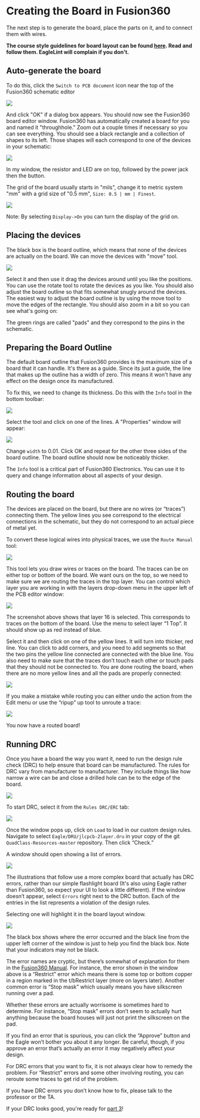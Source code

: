# Creating the Board in Fusion360

The next step is to generate the board, place the parts on it, and to connect them with wires.

**The course style guidelines for board layout can be found [here](https://github.com/NVSL/QuadClass-Resources/tree/master/labs/Laying-Out-The-Board/README.md#board-layout-style-guide). Read and follow them. EagleLint will complain if you don't.**

## Auto-generate the board

To do this, click the `Switch to PCB document` icon near the top of the Fusion360 schematic editor

![](images/board1_f360.png)

And click "OK" if a dialog box appears. You should now see the Fusion360 board editor window. Fusion360 has automatically created a board for you and named it "throughhole." Zoom out a couple times if necessary so you can see everything. You should see a black rectangle and a collection of shapes to its left. Those shapes will each correspond to one of the devices in your schematic:

![](images/board2_f360.png)

In my window, the resistor and LED are on top, followed by the power jack then the button.

The grid of the board usually starts in "mils", change it to metric system "mm" with a grid size of "0.5 mm", `Size: 0.5 | mm | Finest`.

![](images/board2.5_f360.png)

Note: By selecting `Display->On` you can turn the display of the grid on.

## Placing the devices

The black box is the board outline, which means that none of the devices are actually on the board. We can move the devices with "move" tool.

![](images/board3_f360.png)

Select it and then use it drag the devices around until you like the positions. You can use the rotate tool to rotate the devices as you like. You should also adjust the board outline so that fits somewhat snugly around the devices. The easiest way to adjust the board outline is by using the move tool to move the edges of the rectangle. You should also zoom in a bit so you can see what's going on:

The green rings are called "pads" and they correspond to the pins in the schematic.

## Preparing the Board Outline

The default board outline that Fusion360 provides is the maximum size of a board that it can handle. It's there as a guide. Since its just a guide, the line that makes up the outline has a width of zero. This means it won't have any effect on the design once its manufactured.

To fix this, we need to change its thickness. Do this with the `Info` tool in the bottom toolbar:

![](images/board4_f360.png)

Select the tool and click on one of the lines. A "Properties" window will appear:

![](images/board5_f360.png)

Change `width` to 0.01. Click OK and repeat for the other three sides of the board outline. The board outline should now be noticeably thicker.

The `Info` tool is a critical part of Fusion360 Electronics. You can use it to query and change information about all aspects of your design.

## Routing the board

The devices are placed on the board, but there are no wires (or “traces”) connecting them. The yellow lines you see correspond to the electrical connections in the schematic, but they do not correspond to an actual piece of metal yet.

To convert these logical wires into physical traces, we use the `Route Manual` tool:

![](images/board6_f360.png)

This tool lets you draw wires or traces on the board. The traces can be on either top or bottom of the board. We want ours on the top, so we need to make sure we are routing the traces in the top layer. You can control which layer you are working in with the layers drop-down menu in the upper left of the PCB editor window:

![](images/board7_f360.png)

The screenshot above shows that layer 16 is selected. This corresponds to traces on the bottom of the board. Use the menu to select layer “1 Top”. It should show up as red instead of blue.

Select it and then click on one of the yellow lines. It will turn into thicker, red line. You can click to add corners, and you need to add segments so that the two pins the yellow line connected are connected with the blue line. You also need to make sure that the traces don’t touch each other or touch pads that they should not be connected to. You are done routing the board, when there are no more yellow lines and all the pads are properly connected:

![](images/board8_f360.png)

If you make a mistake while routing you can either undo the action from the Edit menu or use the “ripup” up tool to unroute a trace:

![](images/board9_f360.png)

You now have a routed board!

## Running DRC

Once you have a board the way you want it, need to run the design rule check (DRC) to help ensure that board can be manufactured. The rules for DRC vary from manufacturer to manufacturer. They include things like how narrow a wire can be and close a drilled hole can be to the edge of the board.

![](images/board10_new.png)

To start DRC, select it from the `Rules DRC/ERC` tab:

![](images/board10_f360.png)

Once the window pops up, click on `Load` to load in our custom design rules. Navigate to select `Eagle/DRU/jlcpcb-2layer.dru` in your copy of the git `QuadClass-Resources-master` repository. Then click “Check.”

A window should open showing a list of errors.

![](images/board11.png)

The illustrations that follow use a more complex board that actually has DRC errors, rather than our simple flashlight board (It's also using Eagle rather than Fusion360, so expect your UI to look a little different). If the window doesn’t appear, select `Errors` right next to the DRC button. Each of the entries in the list represents a violation of the design rules.

Selecting one will highlight it in the board layout window.

![](images/board12.png)

The black box shows where the error occurred and the black line from the upper left corner of the window is just to help you find the black box. Note that your indicators may not be black.

The error names are cryptic, but there’s somewhat of explanation for them in the [Fusion360 Manual](https://help.autodesk.com/view/fusion360/ENU/?guid=ECD-DESIGN-RULES-REF). For instance, the error shown in the window above is a “Restrict” error which means there is some top or bottom copper in a region marked in the t/bRestrict layer (more on layers later). Another common error is “Stop mask” which usually means you have silkscreen running over a pad.

Whether these errors are actually worrisome is sometimes hard to determine. For instance, “Stop mask” errors don’t seem to actually hurt anything because the board houses will just not print the silkscreen on the pad.

If you find an error that is spurious, you can click the “Approve” button and the Eagle won’t bother you about it any longer. Be careful, though, if you approve an error that’s actually an error it may negatively affect your design.

For DRC errors that you want to fix, it is not always clear how to remedy the problem. For “Restrict” errors and some other involving routing, you can reroute some traces to get rid of the problem.

If you have DRC errors you don’t know how to fix, please talk to the professor or the TA.

If your DRC looks good, you're ready for [part 3](Preparing-The-Board-For-Manufacturing.md)!
